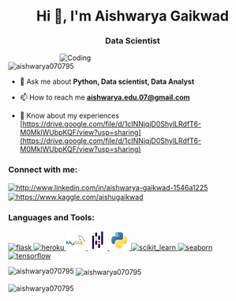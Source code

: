 
<h1 align="center">Hi 👋, I'm Aishwarya Gaikwad</h1>
<h3 align="center">Data Scientist</h3>
<img align="right" alt="Coding" width="400" src="https://c.tenor.com/AlUkiGkR2j8AAAAM/new-game-ahagon-umiko-programming.gif">

<p align="left"> <img src="https://komarev.com/ghpvc/?username=aishwarya070795&label=Profile%20views&color=0e75b6&style=flat" alt="aishwarya070795" /> </p>


- 💬 Ask me about **Python, Data scientist, Data Analyst**

- 📫 How to reach me **aishwarya.edu.07@gmail.com**

- 📄 Know about my experiences [https://drive.google.com/file/d/1cINNjqjD0ShylLRdfT6-M0MklWUbpKQF/view?usp=sharing](https://drive.google.com/file/d/1cINNjqjD0ShylLRdfT6-M0MklWUbpKQF/view?usp=sharing)

<h3 align="left">Connect with me:</h3>
<p align="left">
<a href="https://linkedin.com/in/http://www.linkedin.com/in/aishwarya-gaikwad-1546a1225" target="blank"><img align="center" src="https://raw.githubusercontent.com/rahuldkjain/github-profile-readme-generator/master/src/images/icons/Social/linked-in-alt.svg" alt="http://www.linkedin.com/in/aishwarya-gaikwad-1546a1225" height="30" width="40" /></a>
<a href="https://kaggle.com/https://www.kaggle.com/aishugaikwad" target="blank"><img align="center" src="https://raw.githubusercontent.com/rahuldkjain/github-profile-readme-generator/master/src/images/icons/Social/kaggle.svg" alt="https://www.kaggle.com/aishugaikwad" height="30" width="40" /></a>
</p>

<h3 align="left">Languages and Tools:</h3>
<p align="left"> <a href="https://flask.palletsprojects.com/" target="_blank" rel="noreferrer"> <img src="https://www.vectorlogo.zone/logos/pocoo_flask/pocoo_flask-icon.svg" alt="flask" width="40" height="40"/> </a> <a href="https://heroku.com" target="_blank" rel="noreferrer"> <img src="https://www.vectorlogo.zone/logos/heroku/heroku-icon.svg" alt="heroku" width="40" height="40"/> </a> <a href="https://www.mysql.com/" target="_blank" rel="noreferrer"> <img src="https://raw.githubusercontent.com/devicons/devicon/master/icons/mysql/mysql-original-wordmark.svg" alt="mysql" width="40" height="40"/> </a> <a href="https://pandas.pydata.org/" target="_blank" rel="noreferrer"> <img src="https://raw.githubusercontent.com/devicons/devicon/2ae2a900d2f041da66e950e4d48052658d850630/icons/pandas/pandas-original.svg" alt="pandas" width="40" height="40"/> </a> <a href="https://www.python.org" target="_blank" rel="noreferrer"> <img src="https://raw.githubusercontent.com/devicons/devicon/master/icons/python/python-original.svg" alt="python" width="40" height="40"/> </a> <a href="https://scikit-learn.org/" target="_blank" rel="noreferrer"> <img src="https://upload.wikimedia.org/wikipedia/commons/0/05/Scikit_learn_logo_small.svg" alt="scikit_learn" width="40" height="40"/> </a> <a href="https://seaborn.pydata.org/" target="_blank" rel="noreferrer"> <img src="https://seaborn.pydata.org/_images/logo-mark-lightbg.svg" alt="seaborn" width="40" height="40"/> </a> <a href="https://www.tensorflow.org" target="_blank" rel="noreferrer"> <img src="https://www.vectorlogo.zone/logos/tensorflow/tensorflow-icon.svg" alt="tensorflow" width="40" height="40"/> </a> </p>

<p><img align="left" src="https://github-readme-stats.vercel.app/api/top-langs?username=aishwarya070795&show_icons=true&locale=en&layout=compact" alt="aishwarya070795" /></p>

<p>&nbsp;<img align="center" src="https://github-readme-stats.vercel.app/api?username=aishwarya070795&show_icons=true&locale=en" alt="aishwarya070795" /></p>

<p><img align="center" src="https://github-readme-streak-stats.herokuapp.com/?user=aishwarya070795&" alt="aishwarya070795" /></p>
